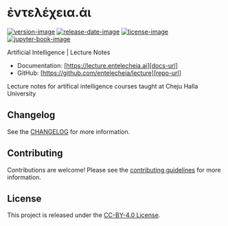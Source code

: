 # ἐντελέχεια.άι

[![version-image]][release-url]
[![release-date-image]][release-url]
[![license-image]][license-url]
[![jupyter-book-image]][docs-url]

<!-- Links: -->
[pypi-image]: https://img.shields.io/pypi/v/lecture
[license-image]: https://img.shields.io/github/license/entelecheia/lecture
[license-url]: https://github.com/entelecheia/lecture/blob/main/LICENSE
[version-image]: https://img.shields.io/github/v/release/entelecheia/lecture?sort=semver
[release-date-image]: https://img.shields.io/github/release-date/entelecheia/lecture
[release-url]: https://github.com/entelecheia/lecture/releases
[jupyter-book-image]: https://jupyterbook.org/en/stable/_images/badge.svg

[repo-url]: https://github.com/entelecheia/lecture
[pypi-url]: https://pypi.org/project/lecture
[docs-url]: https://lecture.entelecheia.ai
[changelog]: https://github.com/entelecheia/lecture/blob/main/CHANGELOG.md
[contributing guidelines]: https://github.com/entelecheia/lecture/blob/main/CONTRIBUTING.md
<!-- Links: -->

Artificial Intelligence | Lecture Notes

- Documentation: [https://lecture.entelecheia.ai][docs-url]
- GitHub: [https://github.com/entelecheia/lecture][repo-url]

Lecture notes for artifical intelligence courses taught at Cheju Halla University

## Changelog

See the [CHANGELOG] for more information.

## Contributing

Contributions are welcome! Please see the [contributing guidelines] for more information.

## License

This project is released under the [CC-BY-4.0 License][license-url].
